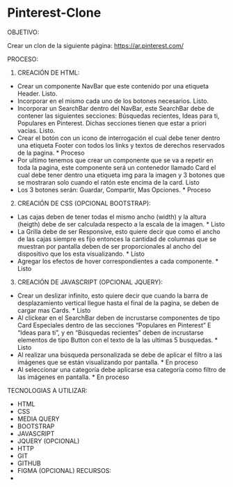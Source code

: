 # Pinterest-Clone

OBJETIVO:

 Crear un clon de la siguiente página: https://ar.pinterest.com/

PROCESO:
1.	CREACIÓN DE HTML:
*	Crear un componente NavBar que este contenido por una etiqueta Header. Listo.
*	Incorporar en el mismo cada uno de los botones necesarios. Listo.
*	Incorporar un SearchBar dentro del NavBar, este SearchBar debe de contener las siguientes secciones: Búsquedas recientes, Ideas para ti, Populares en Pinterest.  Dichas secciones tienen que estar a priori vacias. Listo.
*	Crear el botón con un icono de interrogación el cual debe tener dentro una etiqueta Footer con todos los links y textos de derechos reservados de la pagina. * Proceso
*	Por ultimo tenemos que crear un componente que se va a repetir en toda la pagina, este componente será un contenedor llamado Card el cual debe tener dentro una etiqueta img para la imagen y 3 botones que se mostraran solo cuando el ratón este encima de la card. Listo
*	Los 3 botones serán: Guardar, Compartir, Mas Opciones. * Proceso

2.	CREACIÓN DE CSS (OPCIONAL BOOTSTRAP):
*	Las cajas deben de tener todas el mismo ancho (width) y la altura (heigth) debe de ser calculada respecto a la escala de la imagen. * Listo
*	La Grilla debe de ser Responsive, esto quiere decir que como el ancho de las cajas siempre es fijo entonces la cantidad de columnas que se muestran por pantalla deben de ser proporcionales al ancho del dispositivo que los esta visualizando. * Listo
*	Agregar los efectos de hover correspondientes a cada componente. * Listo

3.	CREACIÓN DE JAVASCRIPT (OPCIONAL JQUERY):
*	Crear un deslizar infinito, esto quiere decir que cuando la barra de desplazamiento vertical llegue hasta el final de la pagina, se deben de cargar mas Cards. * Listo
*	Al clickear en el SearchBar deben de incrustarse componentes de tipo Card Especiales dentro de las secciones “Populares en Pinterest” E “Ideas para ti”, y en “Búsquedas recientes” deben de incrustarse elementos de tipo Button con el texto de la las ultimas 5 busquedas. * Listo
*	Al realizar una búsqueda personalizada se debe de aplicar el filtro a las imágenes que se están visualizando por pantalla. * En proceso
*	Al seleccionar una categoría debe aplicarse esa categoría como filtro de las imágenes en pantalla. * En proceso

TECNOLOGIAS A UTILIZAR:
*	HTML
*	CSS
*	MEDIA QUERY
*	BOOTSTRAP
*	JAVASCRIPT
*	JQUERY (OPCIONAL)
*	HTTP
*	GIT
*	GITHUB
*	FIGMA (OPCIONAL)
RECURSOS:
*	

